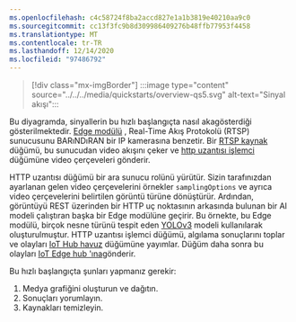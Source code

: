 ```yaml
---
ms.openlocfilehash: c4c58724f8ba2accd827e1a1b3819e40210aa9c0
ms.sourcegitcommit: cc13f3fc9b8d309986409276b48ffb77953f4458
ms.translationtype: MT
ms.contentlocale: tr-TR
ms.lasthandoff: 12/14/2020
ms.locfileid: "97486792"
---
```

> [!div class="mx-imgBorder"]
> :::image type="content" source="../../../media/quickstarts/overview-qs5.svg" alt-text="Sinyal akışı":::

Bu diyagramda, sinyallerin bu hızlı başlangıçta nasıl akagösterdiği gösterilmektedir. [Edge modülü](https://github.com/Azure/live-video-analytics/tree/master/utilities/rtspsim-live555) , Real-Time Akış Protokolü (RTSP) sunucusunu BARıNDıRAN bir IP kamerasına benzetir. Bir [RTSP kaynak](../../../media-graph-concept.md#rtsp-source) düğümü, bu sunucudan video akışını çeker ve [http uzantısı işlemci](../../../media-graph-concept.md#http-extension-processor) düğümüne video çerçeveleri gönderir. 

HTTP uzantısı düğümü bir ara sunucu rolünü yürütür. Sizin tarafınızdan ayarlanan gelen video çerçevelerini örnekler `samplingOptions` ve ayrıca video çerçevelerini belirtilen görüntü türüne dönüştürür. Ardından, görüntüyü REST üzerinden bir HTTP uç noktasının arkasında bulunan bir AI modeli çalıştıran başka bir Edge modülüne geçirir. Bu örnekte, bu Edge modülü, birçok nesne türünü tespit eden [YOLOv3](https://github.com/Azure/live-video-analytics/tree/master/utilities/video-analysis/yolov3-onnx) modeli kullanılarak oluşturulmuştur. HTTP uzantısı işlemci düğümü, algılama sonuçlarını toplar ve olayları [IoT Hub havuz](../../../media-graph-concept.md#iot-hub-message-sink) düğümüne yayımlar. Düğüm daha sonra bu olayları [IoT Edge hub 'ına](../../../../../iot-edge/iot-edge-glossary.md#iot-edge-hub)gönderir.

Bu hızlı başlangıçta şunları yapmanız gerekir:

1. Medya grafiğini oluşturun ve dağıtın.
1. Sonuçları yorumlayın.
1. Kaynakları temizleyin.
